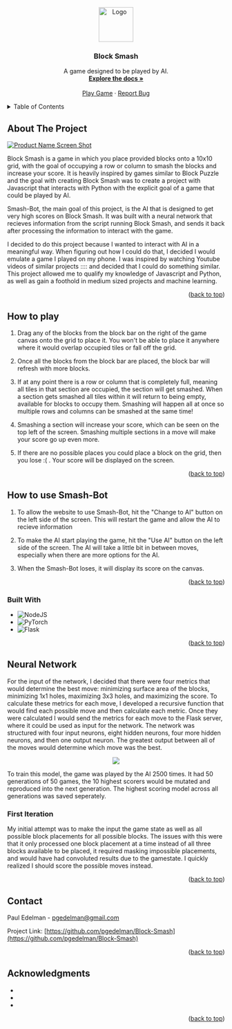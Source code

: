<a id="readme-top"></a>
<br />
<div align="center">
  <a href="https://github.com/pgedelman/Block-Smash">
    <img src="images/logo.png" alt="Logo" width="80" height="80">
  </a>

<h3 align="center">Block Smash</h3>

  <p align="center">
    A game designed to be played by AI. 
    <br />
    <a href="https://github.com/pgedelman/Block-Smash"><strong>Explore the docs »</strong></a>
    <br />
    <br />
    <a href="https://github.com/pgedelman/Block-Smash">Play Game</a>
    ·
    <a href="https://github.com/pgedelman/Block-Smash/issues/new?labels=bug&template=bug-report---.md">Report Bug</a>
  </p>
</div>



<!-- TABLE OF CONTENTS -->
<details>
  <summary>Table of Contents</summary>
  <ol>
    <li>
      <a href="#about-the-project">About The Project</a>
      <ul>
        <li><a href="#built-with">Built With</a></li>
      </ul>
    </li>
    <li><a href="#contact">Contact</a></li>
    <li><a href="#acknowledgments">Acknowledgments</a></li>
  </ol>
</details>



<!-- ABOUT THE PROJECT -->
## About The Project

[![Product Name Screen Shot][product-screenshot]](https://example.com)

Block Smash is a game in which you place provided blocks onto a 10x10 grid, with the goal of occupying a row or column to smash the blocks and increase your score. It is heavily inspired by games similar to Block Puzzle and the goal with creating Block Smash was to create a project with Javascript that interacts with Python with the explicit goal of a game that could be played by AI. 

Smash-Bot, the main goal of this project, is the AI that is designed to get very high scores on Block Smash. It was built with a neural network that recieves information from the script running Block Smash, and sends it back after processing the information to interact with the game.

I decided to do this project because I wanted to interact with AI in a meaningful way. When figuring out how I could do that, I decided I would emulate a game I played on my phone. I was inspired by watching Youtube videos of similar projects :::: and decided that I could do something similar. This project allowed me to qualify my knowledge of Javascript and Python, as well as gain a foothold in medium sized projects and machine learning.

<p align="right">(<a href="#readme-top">back to top</a>)</p>

<!-- GETTING STARTED -->
## How to play

1. Drag any of the blocks from the block bar on the right of the game canvas onto the grid to place it. You won't be able to place it anywhere where it would overlap occupied tiles or fall off the grid.
  
2. Once all the blocks from the block bar are placed, the block bar will refresh with more blocks.

3. If at any point there is a row or column that is completely full, meaning all tiles in that section are occupied, the section will get smashed. When a section gets smashed all tiles within it will return to being empty, available for blocks to occupy them. Smashing will happen all at once so multiple rows and columns can be smashed at the same time!

4. Smashing a section will increase your score, which can be seen on the top left of the screen. Smashing multiple sections in a move will make your score go up even more.
   
5. If there are no possible places you could place a block on the grid, then you lose :( . Your score will be displayed on the screen.

<p align="right">(<a href="#readme-top">back to top</a>)</p>

## How to use Smash-Bot

1. To allow the website to use Smash-Bot, hit the "Change to AI" button on the left side of the screen. This will restart the game and allow the AI to recieve information

2. To make the AI start playing the game, hit the "Use AI" button on the left side of the screen. The AI will take a little bit in between moves, especially when there are more options for the AI.

3. When the Smash-Bot loses, it will display its score on the canvas.

<p align="right">(<a href="#readme-top">back to top</a>)</p>

### Built With

* ![NodeJS](https://img.shields.io/badge/node.js-6DA55F?style=for-the-badge&logo=node.js&logoColor=white)
* ![PyTorch](https://img.shields.io/badge/PyTorch-%23EE4C2C.svg?style=for-the-badge&logo=PyTorch&logoColor=white)
* ![Flask](https://img.shields.io/badge/flask-%23000.svg?style=for-the-badge&logo=flask&logoColor=white)

<p align="right">(<a href="#readme-top">back to top</a>)</p>

## Neural Network

For the input of the network, I decided that there were four metrics that would determine the best move: minimizing surface area of the blocks, minimizing 1x1  holes, maximizing 3x3 holes, and maximizing the score. To calculate these metrics for each move, I developed a recursive function that would find each possible move and then calculate each metric. Once they were calculated I would send the metrics for each move to the Flask server, where it could be used as input for the network. The network was structured with four input neurons, eight hidden neurons, four more hidden neurons, and then one output neuron. The greatest output between all of the moves would determine which move was the best. 

<div align="center"><img src="https://github.com/user-attachments/assets/bc0c3bfd-7189-4b31-997a-593bdc1293b7"></div>

To train this model, the game was played by the AI 2500 times. It had 50 generations of 50 games, the 10 highest scorers would be mutated and reproduced into the next generation. The highest scoring model across all generations was saved seperately. 

### First Iteration

My initial attempt was to make the input the game state as well as all possible block placements for all possible blocks. The issues with this were that it only processed one block placement at a time instead of all three blocks available to be placed, it required masking impossible placements, and would have had convoluted results due to the gamestate. I quickly realized I should score the possible moves instead.

<p align="right">(<a href="#readme-top">back to top</a>)</p>

<!-- CONTACT -->
## Contact

Paul Edelman - pgedelman@gmail.com

Project Link: [https://github.com/pgedelman/Block-Smash](https://github.com/pgedelman/Block-Smash)

<p align="right">(<a href="#readme-top">back to top</a>)</p>



<!-- ACKNOWLEDGMENTS -->
## Acknowledgments

* []()
* []()
* []()

<p align="right">(<a href="#readme-top">back to top</a>)</p>

[linkedin-shield]: https://img.shields.io/badge/-LinkedIn-black.svg?style=for-the-badge&logo=linkedin&colorB=555
[linkedin-url]: https://linkedin.com/in/paul-edelman
[product-screenshot]: images/screenshot.png

[flask-url]: https://flask.palletsprojects.com/en/3.0.x/#
